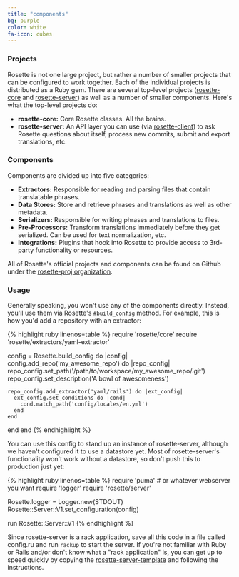 ```yaml
---
title: "components"
bg: purple
color: white
fa-icon: cubes
---
```


### Projects

Rosette is not one large project, but rather a number of smaller projects that can be configured to work together. Each of the individual projects is distributed as a Ruby gem. There are several top-level projects ([rosette-core](https://github.com/rosette-proj/rosette-core) and [rosette-server](https://github.com/rosette-proj/rosette-server)) as well as a number of smaller components. Here's what the top-level projects do:

* **rosette-core:** Core Rosette classes. All the brains.
* **rosette-server:** An API layer you can use (via [rosette-client](https://github.com/rosette-proj/rosette-client)) to ask Rosette questions about itself, process new commits, submit and export translations, etc.

### Components

Components are divided up into five categories:

* **Extractors:** Responsible for reading and parsing files that contain translatable phrases.
* **Data Stores:** Store and retrieve phrases and translations as well as other metadata.
* **Serializers:** Responsible for writing phrases and translations to files.
* **Pre-Processors:** Transform translations immediately before they get serialized. Can be used for text normalization, etc.
* **Integrations:** Plugins that hook into Rosette to provide access to 3rd-party functionality or resources.

All of Rosette's official projects and components can be found on Github under the [rosette-proj organization](https://github.com/rosette-proj).

### Usage

Generally speaking, you won't use any of the components directly. Instead, you'll use them via Rosette's `#build_config` method. For example, this is how you'd add a repository with an extractor:

{% highlight ruby linenos=table %}
require 'rosette/core'
require 'rosette/extractors/yaml-extractor'

config = Rosette.build_config do |config|
  config.add_repo('my_awesome_repo') do |repo_config|
    repo_config.set_path('/path/to/workspace/my_awesome_repo/.git')
    repo_config.set_description('A bowl of awesomeness')

    repo_config.add_extractor('yaml/rails') do |ext_config|
      ext_config.set_conditions do |cond|
        cond.match_path('config/locales/en.yml')
      end
    end
  end
end
{% endhighlight %}

You can use this config to stand up an instance of rosette-server, although we haven't configured it to use a datastore yet. Most of rosette-server's functionality won't work without a datastore, so don't push this to production just yet:

{% highlight ruby linenos=table %}
require 'puma' # or whatever webserver you want
require 'logger'
require 'rosette/server'

Rosette.logger = Logger.new(STDOUT)
Rosette::Server::V1.set_configuration(config)

run Rosette::Server::V1
{% endhighlight %}

Since rosette-server is a rack application, save all this code in a file called config.ru and run `rackup` to start the server. If you're not familiar with Ruby or Rails and/or don't know what a "rack application" is, you can get up to speed quickly by copying the [rosette-server-template](https://github.com/rosette-proj/rosette-server-template) and following the instructions.
